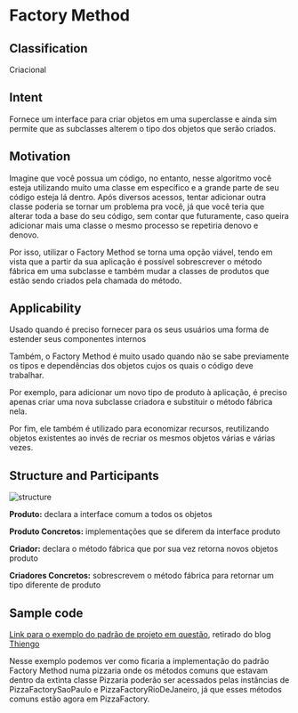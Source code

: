# Factory Method

## Classification
Criacional 

## Intent
Fornece um interface para criar objetos em uma superclasse e ainda sim permite que as subclasses alterem o tipo dos objetos que serão criados.

## Motivation

Imagine que você possua um código, no entanto, nesse algoritmo você esteja utilizando muito uma classe em específico e a grande parte de seu código esteja lá dentro. Após diversos acessos, tentar adicionar outra classe poderia se tornar um problema pra você, já que você teria que alterar toda a base do seu código, sem contar que futuramente, caso queira adicionar mais uma classe o mesmo processo se repetiria denovo e denovo.

Por isso, utilizar o Factory Method se torna uma opção viável, tendo em vista que a partir da sua aplicação é possível sobrescrever o método fábrica em uma subclasse e também mudar a classes de produtos que estão sendo criados pela chamada do método.

## Applicability

Usado quando é preciso fornecer para os seus usuários uma forma de estender seus componentes internos

Também, o Factory Method é muito usado quando não se sabe previamente os tipos e dependências dos objetos cujos os quais o código deve trabalhar.

Por exemplo, para adicionar um novo tipo de produto à aplicação, é preciso apenas criar uma nova subclasse criadora e substituir o método fábrica nela.

Por fim, ele também é utilizado para economizar recursos, reutilizando objetos existentes ao invés de recriar os mesmos objetos várias e várias vezes.

## Structure and Participants

![structure](https://user-images.githubusercontent.com/71103252/100393742-7c244700-3019-11eb-93f4-cfe182911ca1.png)

**Produto:** declara a interface comum a todos os objetos

**Produto Concretos:** implementações que se diferem da interface produto

**Criador:** declara o método fábrica que por sua vez retorna novos objetos produto

**Criadores Concretos:** sobrescrevem o método fábrica para retornar um tipo diferente de produto

## Sample code 

[Link para o exemplo do padrão de projeto em questão](https://github.com/danieldorta/padrao-de-projeto/tree/master/Factory%20Method/exemplo), retirado do blog [Thiengo](https://www.thiengo.com.br/padrao-de-projeto-factory-method)

Nesse exemplo podemos ver como ficaria a implementação do padrão Factory Method numa pizzaria onde os métodos comuns que estavam dentro da extinta classe Pizzaria poderão ser acessados pelas instâncias de PizzaFactorySaoPaulo e PizzaFactoryRioDeJaneiro, já que esses métodos comuns estão agora em PizzaFactory.
